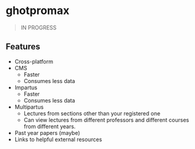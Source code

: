 # ghotpromax

> IN PROGRESS

## Features

- Cross-platform
- CMS
    - Faster
    - Consumes less data
- Impartus
    - Faster
    - Consumes less data
- Multipartus
    - Lectures from sections other than your registered one
    - Can view lectures from different professors and different courses from different years.
- Past year papers (maybe)
- Links to helpful external resources

